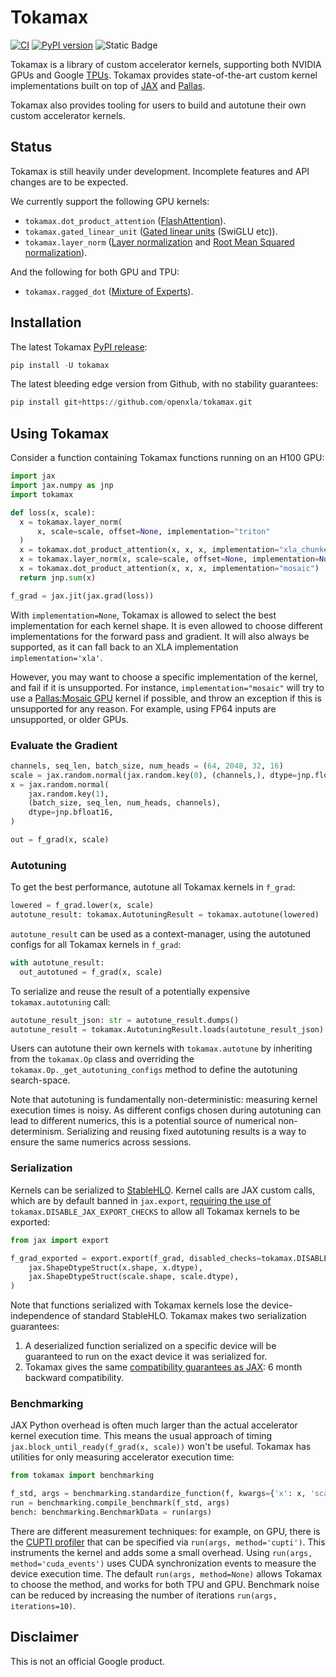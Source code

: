 # Tokamax

[![CI](https://github.com/openxla/tokamax/actions/workflows/ci-build.yml/badge.svg)](https://github.com/openxla/tokamax/actions/workflows/ci-build.yml)
[![PyPI version](https://img.shields.io/pypi/v/tokamax)](https://pypi.org/project/tokamax/)
![Static Badge](https://img.shields.io/badge/Under_Development-red)

Tokamax is a library of custom accelerator kernels, supporting both NVIDIA GPUs
and Google [TPUs](https://cloud.google.com/tpu/docs/intro-to-tpu). Tokamax
provides state-of-the-art custom kernel implementations built on top of
[JAX](https://docs.jax.dev/en/latest/index.html) and
[Pallas](https://docs.jax.dev/en/latest/pallas/index.html).

Tokamax also provides tooling for users to build and autotune their own custom
accelerator kernels.

## Status

Tokamax is still heavily under development. Incomplete features and API changes
are to be expected.

We currently support the following GPU kernels:

*   `tokamax.dot_product_attention`
    ([FlashAttention](https://arxiv.org/abs/2205.14135)).
*   `tokamax.gated_linear_unit`
    ([Gated linear units](https://arxiv.org/abs/2002.05202) (SwiGLU etc)).
*   `tokamax.layer_norm`
    ([Layer normalization](https://arxiv.org/abs/1607.06450) and
    [Root Mean Squared normalization](https://arxiv.org/abs/1910.07467)).

And the following for both GPU and TPU:

*   `tokamax.ragged_dot`
    ([Mixture of Experts](https://arxiv.org/abs/2211.15841)).

## Installation

The latest Tokamax [PyPI release](https://pypi.org/project/tokamax/):

```python
pip install -U tokamax
```

The latest bleeding edge version from Github, with no stability guarantees:

```python
pip install git+https://github.com/openxla/tokamax.git
```

## Using Tokamax

Consider a function containing Tokamax functions running on an H100 GPU:

```python
import jax
import jax.numpy as jnp
import tokamax

def loss(x, scale):
  x = tokamax.layer_norm(
      x, scale=scale, offset=None, implementation="triton"
  )
  x = tokamax.dot_product_attention(x, x, x, implementation="xla_chunked")
  x = tokamax.layer_norm(x, scale=scale, offset=None, implementation=None)
  x = tokamax.dot_product_attention(x, x, x, implementation="mosaic")
  return jnp.sum(x)

f_grad = jax.jit(jax.grad(loss))
```

With `implementation=None`, Tokamax is allowed to select the best implementation
for each kernel shape. It is even allowed to choose different implementations
for the forward pass and gradient. It will also always be supported, as it can
fall back to an XLA implementation `implementation='xla'`.

However, you may want to choose a specific implementation of the kernel, and
fail if it is unsupported. For instance, `implementation="mosaic"` will try to
use a [Pallas:Mosaic GPU](https://docs.jax.dev/en/latest/pallas/gpu/index.html)
kernel if possible, and throw an exception if this is unsupported for any
reason. For example, using FP64 inputs are unsupported, or older GPUs.

### Evaluate the Gradient

```python
channels, seq_len, batch_size, num_heads = (64, 2048, 32, 16)
scale = jax.random.normal(jax.random.key(0), (channels,), dtype=jnp.float32)
x = jax.random.normal(
    jax.random.key(1),
    (batch_size, seq_len, num_heads, channels),
    dtype=jnp.bfloat16,
)

out = f_grad(x, scale)
```

### Autotuning

To get the best performance, autotune all Tokamax kernels in `f_grad`:

```python
lowered = f_grad.lower(x, scale)
autotune_result: tokamax.AutotuningResult = tokamax.autotune(lowered)
```

`autotune_result` can be used as a context-manager, using the autotuned configs
for all Tokamax kernels in `f_grad`:

```python
with autotune_result:
  out_autotuned = f_grad(x, scale)
```

To serialize and reuse the result of a potentially expensive
`tokamax.autotuning` call:

```python
autotune_result_json: str = autotune_result.dumps()
autotune_result = tokamax.AutotuningResult.loads(autotune_result_json)
```

Users can autotune their own kernels with `tokamax.autotune` by inheriting from
the `tokamax.Op` class and overriding the `tokamax.Op._get_autotuning_configs`
method to define the autotuning search-space.

Note that autotuning is fundamentally non-deterministic: measuring kernel
execution times is noisy. As different configs chosen during autotuning can lead
to different numerics, this is a potential source of numerical non-determinism.
Serializing and reusing fixed autotuning results is a way to ensure the same
numerics across sessions.

### Serialization

Kernels can be serialized to [StableHLO](https://openxla.org/stablehlo). Kernel
calls are JAX custom calls, which are by default banned in `jax.export`,
[requiring the use of](https://docs.jax.dev/en/latest/export/export.html#compatibility-guarantees-for-custom-calls)
`tokamax.DISABLE_JAX_EXPORT_CHECKS` to allow all Tokamax kernels to be exported:

```python
from jax import export

f_grad_exported = export.export(f_grad, disabled_checks=tokamax.DISABLE_JAX_EXPORT_CHECKS)(
    jax.ShapeDtypeStruct(x.shape, x.dtype),
    jax.ShapeDtypeStruct(scale.shape, scale.dtype),
)
```

Note that functions serialized with Tokamax kernels lose the device-independence
of standard StableHLO. Tokamax makes two serialization guarantees:

1.  A deserialized function serialized on a specific device will be guaranteed
    to run on the exact device it was serialized for.
2.  Tokamax gives the same
    [compatibility guarantees as JAX](https://docs.jax.dev/en/latest/export/export.html#compatibility-guarantees-for-custom-calls):
    6 month backward compatibility.

### Benchmarking

JAX Python overhead is often much larger than the actual accelerator kernel
execution time. This means the usual approach of timing
`jax.block_until_ready(f_grad(x, scale))` won't be useful. Tokamax has utilities
for only measuring accelerator execution time:

```python
from tokamax import benchmarking

f_std, args = benchmarking.standardize_function(f, kwargs={'x': x, 'scale': scale})
run = benchmarking.compile_benchmark(f_std, args)
bench: benchmarking.BenchmarkData = run(args)
```

There are different measurement techniques: for example, on GPU, there is the
[CUPTI profiler](https://docs.nvidia.com/cupti) that can be specified via
`run(args, method='cupti')`. This instruments the kernel and adds some a small
overhead. Using `run(args, method='cuda_events')` uses CUDA synchronization
events to measure the device execution time. The default `run(args,
method=None)` allows Tokamax to choose the method, and works for both TPU and
GPU. Benchmark noise can be reduced by increasing the number of iterations
`run(args, iterations=10)`.

## Disclaimer

This is not an official Google product.
